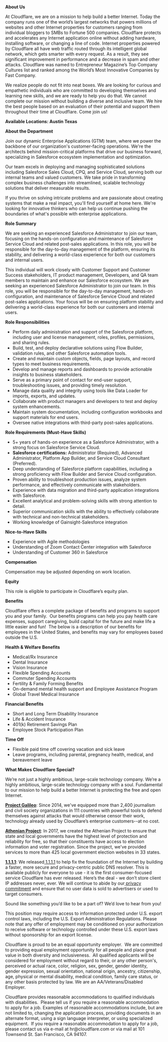 <div class="content-intro">
	<div><strong>About Us</strong></div>
	<div>
		<p>At Cloudflare, we are on a mission to help build a better Internet. Today the company runs one of the world’s largest networks that powers millions of websites and other Internet properties for customers ranging from individual bloggers to SMBs to Fortune 500 companies. Cloudflare protects and accelerates any Internet application online without adding hardware, installing software, or changing a line of code. Internet properties powered by Cloudflare all have web traffic routed through its intelligent global network, which gets smarter with every request. As a result, they see significant improvement in performance and a decrease in spam and other attacks. Cloudflare was named to Entrepreneur Magazine’s Top Company Cultures list and ranked among the World’s Most Innovative Companies by Fast Company.&nbsp;</p>
		<p><span style="font-weight: 400;">We realize people do not fit into neat boxes. We are looking for curious and empathetic individuals who are committed to developing themselves and learning new skills, and we are ready to help you do that. We cannot complete our mission without building a diverse and inclusive team. We hire the best people based on an evaluation of their potential and support them throughout their time at Cloudflare. Come join us!&nbsp;</span></p>
	</div>
</div>
<p><strong>Available Locations: Austin Texas</strong></p>
<p><strong>About the Department</strong></p>
<p>Join our dynamic Enterprise Applications (GTM) team, where we power the backbone of our organization's customer-facing operations. We're the architects behind mission-critical platforms that drive our business forward, specializing in Salesforce ecosystem implementation and optimization.</p>
<p>Our team excels in deploying and managing sophisticated solutions including Salesforce Sales Cloud, CPQ, and Service Cloud, serving both our internal teams and valued customers. We take pride in transforming complex business challenges into streamlined, scalable technology solutions that deliver measurable results.</p>
<p>If you thrive on solving intricate problems and are passionate about creating systems that make a real impact, you'll find yourself at home here. We're looking for innovative thinkers who can help us continue pushing the boundaries of what's possible with enterprise applications.</p>
<p><strong>Role Summary</strong></p>
<p>We are seeking an experienced Salesforce Administrator to join our team, focusing on the hands-on configuration and maintenance of Salesforce Service Cloud and related post-sales applications. In this role, you will be responsible for the day-to-day management of the platform, ensuring its stability, and delivering a world-class experience for both our customers and internal users.&nbsp;</p>
<p>This individual will work closely with Customer Support and Customer Success stakeholders, IT product management, Developers, and QA team members to maintain and enhance our Salesforce ecosystem. We are seeking an experienced Salesforce Administrator to join our team. In this role, you will be responsible for the day-to-day management, hands-on configuration, and maintenance of Salesforce Service Cloud and related post-sales applications. Your focus will be on ensuring platform stability and delivering a world-class experience for both our customers and internal users.</p>
<p><strong>Role Responsibilities</strong></p>
<ul>
	<li>Perform daily administration and support of the Salesforce platform, including user and license management, roles, profiles, permissions, and sharing rules.</li>
	<li>Build, test, and deploy declarative solutions using Flow Builder, validation rules, and other Salesforce automation tools.</li>
	<li>Create and maintain custom objects, fields, page layouts, and record types to meet business requirements.</li>
	<li>Develop and manage reports and dashboards to provide actionable insights to business stakeholders.</li>
	<li>Serve as a primary point of contact for end-user support, troubleshooting issues, and providing timely resolution.</li>
	<li>Manage data quality and integrity using tools like Data Loader for imports, exports, and updates.</li>
	<li>Collaborate with product managers and developers to test and deploy system enhancements.</li>
	<li>Maintain system documentation, including configuration workbooks and support materials for end users.&nbsp;</li>
	<li>Oversee native integrations with third-party post-sales applications.</li>
</ul>
<p><strong>Role Requirements (Must-Have Skills)</strong></p>
<ul>
	<li>5+ years of hands-on experience as a Salesforce Administrator, with a strong focus on Salesforce Service Cloud.</li>
	<li><strong>Salesforce certifications:</strong> Administrator (Required), Advanced Administrator, Platform App Builder, and Service Cloud Consultant (Preferred).</li>
	<li>Deep understanding of Salesforce platform capabilities, including a strong proficiency with Flow Builder and Service Cloud configuration.</li>
	<li>Proven ability to troubleshoot production issues, analyze system performance, and effectively communicate with stakeholders.</li>
	<li>Experience with data migration and third-party application integrations with Salesforce.</li>
	<li>Excellent analytical and problem-solving skills with strong attention to detail.</li>
	<li>Superior communication skills with the ability to effectively collaborate with technical and non-technical stakeholders.</li>
	<li>Working knowledge of Gainsight-Salesforce integration</li>
</ul>
<p><strong>Nice-to-Have Skills</strong></p>
<ul>
	<li>Experience with Agile methodologies</li>
	<li>Understanding of Zoom Contact Center integration with Salesforce</li>
	<li>Understanding of Customer 360 in Salesforce</li>
</ul>
<p><strong>Compensation</strong></p>
<p>Compensation may be adjusted depending on work location.</p>
<p><strong>Equity</strong></p>
<p>This role is eligible to participate in Cloudflare’s equity plan.</p>
<p><strong>Benefits</strong></p>
<p>Cloudflare offers a complete package of benefits and programs to support you and your family.&nbsp; Our benefits programs can help you pay health care expenses, support caregiving, build capital for the future and make life a little easier and fun!&nbsp; The below is a description of our benefits for employees in the United States, and benefits may vary for employees based outside the U.S.</p>
<p><strong>Health &amp; Welfare Benefits</strong></p>
<ul>
	<li>Medical/Rx Insurance</li>
	<li>Dental Insurance</li>
	<li>Vision Insurance</li>
	<li>Flexible Spending Accounts</li>
	<li>Commuter Spending Accounts</li>
	<li>Fertility &amp; Family Forming Benefits</li>
	<li>On-demand mental health support and Employee Assistance Program</li>
	<li>Global Travel Medical Insurance</li>
</ul>
<p><strong>Financial Benefits</strong></p>
<ul>
	<li>Short and Long Term Disability Insurance</li>
	<li>Life &amp; Accident Insurance</li>
	<li>401(k) Retirement Savings Plan</li>
	<li>Employee Stock Participation Plan</li>
</ul>
<p><strong>Time Off</strong></p>
<ul>
	<li>Flexible paid time off covering vacation and sick leave</li>
	<li>Leave programs, including parental, pregnancy health, medical, and bereavement leave</li>
</ul>
<div class="content-conclusion">
	<p><strong>What Makes Cloudflare Special?</strong></p>
	<p><span style="font-weight: 400;">We’re not just a highly ambitious, large-scale technology company. We’re a highly ambitious, large-scale technology company with a soul. Fundamental to our mission to help build a better Internet is protecting the free and open Internet.</span></p>
	<p><a href="https://blog.cloudflare.com/protecting-free-expression-online/"><strong>Project Galileo</strong></a><span style="font-weight: 400;">: Since 2014, we've equipped more than 2,400 journalism and civil society organizations in 111 countries with powerful tools to defend themselves against attacks that would otherwise censor their work, technology already used by Cloudflare’s enterprise customers--at no cost.</span></p>
	<p><strong><a href="https://www.cloudflare.com/athenian/">Athenian Project</a></strong><span style="font-weight: 400;">: In 2017, we created the Athenian Project to ensure that state and local governments have the highest level of protection and reliability for free, so that their constituents have access to election information and voter registration. Since the project, we've provided services to more than 425 local government election websites in 33 states.</span></p>
	<p><a href="https://1.1.1.1/"><strong>1.1.1.1</strong></a><span style="font-weight: 400;">: We released</span><a href="https://1.1.1.1/"> <span style="font-weight: 400;">1.1.1.1</span></a><span style="font-weight: 400;"> to help fix the foundation of the Internet by building a faster, more secure and privacy-centric public DNS resolver. This is available publicly for everyone to use - it is the first consumer-focused service Cloudflare has ever released. Here’s the deal - we don’t store client IP addresses never, ever. We will continue to abide by our</span><a href="https://developers.cloudflare.com/1.1.1.1/privacy/public-dns-resolver"> privacy commitment</a><span style="font-weight: 400;"> and ensure that no user data is sold to advertisers or used to target consumers.</span></p>
	<p><span style="font-weight: 400;">Sound like something you’d like to be a part of? We’d love to hear from you!</span></p>
	<p><span style="font-weight: 400;">This position may require access to information protected under U.S. export control laws, including the U.S. Export Administration Regulations. Please note that any offer of employment may be conditioned on your authorization to receive software or technology controlled under these U.S. export laws without sponsorship for an export license.</span></p>
	<p><span style="font-weight: 400;">Cloudflare is proud to be an equal opportunity employer. &nbsp;We are committed to providing equal employment opportunity for all people and place great value in both diversity and inclusiveness. &nbsp;All qualified applicants will be considered for employment without regard to their, or any other person's, perceived or actual</span> <span style="font-weight: 400;">race, color, religion, sex, gender, gender identity, gender expression, sexual orientation, national origin, ancestry, citizenship, age, physical or mental disability, medical condition, family care status, or any other basis protected by law. </span><span style="font-weight: 400;">We are an AA/Veterans/Disabled Employer.</span></p>
	<p><span style="font-weight: 400;">Cloudflare provides reasonable accommodations to qualified individuals with disabilities. &nbsp;Please tell us if you require a reasonable accommodation to apply for a job. Examples of reasonable accommodations include, but are not limited to, changing the application process, providing documents in an alternate format, using a sign language interpreter, or using specialized equipment. &nbsp;If you require a reasonable accommodation to apply for a job, please contact us via e-mail at </span><span style="font-weight: 400;">hr@cloudflare.com</span><span style="font-weight: 400;"> or via mail at 101 Townsend St. San Francisco, CA 94107.</span></p>
</div>